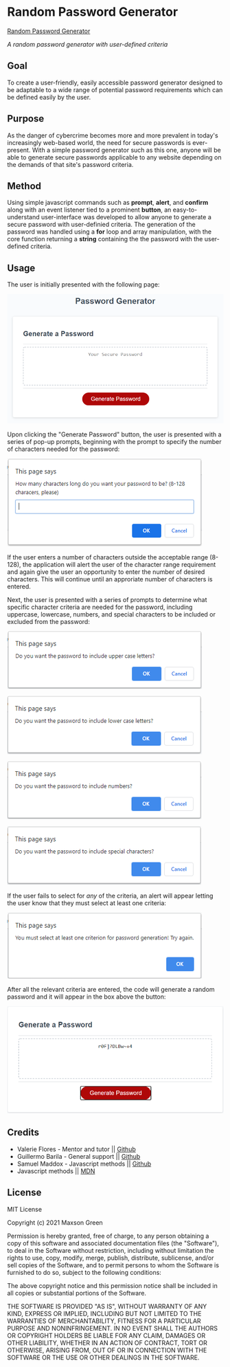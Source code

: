 # Random Password Generator

<a href="https://mephestomd.github.io/password-generator/">Random Password Generator</a>

*A random password generator with user-defined criteria*

## Goal

To create a user-friendly, easily accessible password generator designed to be adaptable to a wide range of potential password requirements which can be defined easily by the user.

## Purpose

As the danger of cybercrime becomes more and more prevalent in today's increasingly web-based world, the need for secure passwords is ever-present. With a simple password generator such as this one, anyone will be able to generate secure passwords applicable to any website depending on the demands of that site's password criteria.

## Method

Using simple javascript commands such as **prompt**, **alert**, and **confirm** along with an event listener tied to a prominent **button**, an easy-to-understand user-interface was developed to allow anyone to generate a secure password with user-definied criteria. The generation of the password was handled using a **for** loop and array manipulation, with the core function returning a **string** containing the the password with the user-defined criteria.

## Usage

The user is initially presented with the following page:


![Password Generator](Assets/03-javascript-homework-demo.png)

Upon clicking the "Generate Password" button, the user is presented with a series of pop-up prompts, beginning with the prompt to specify the number of characters needed for the password:

![Number of characters prompt](Assets/numChars.PNG)

If the user enters a number of characters outside the acceptable range (8-128), the application will alert the user of the character range requirement and again give the user an opportunity to enter the number of desired characters. This will continue until an approriate number of characters is entered.

Next, the user is presented with a series of prompts to determine what specific character criteria are needed for the password, including uppercase, lowercase, numbers, and special characters to be included or excluded from the password:

![Uppercase prompt](Assets/upCase.PNG)

![Lowercase prompt](Assets/lowCase.PNG)

![Numbers prompt](Assets/nums.PNG)

![Special characters prompt](Assets/specChars.PNG)

If the user fails to select for *any* of the criteria, an alert will appear letting the user know that they must select at least one criteria:

![Failed to enter criteria prompt](Assets/failedCriteria.PNG)

After all the relevant criteria are entered, the code will generate a random password and it will appear in the box above the button:

![Password generated](Assets/passwordGenerated.PNG)

## Credits

<ul>
<li>
Valerie Flores - Mentor and tutor || <a href="https://github.com/valeriemiller5">Github</a>
</li>

<li>
Guillermo Barila - General support || <a href="https://github.com/gui365">Github</a>
</li>

<li>
Samuel Maddox - Javascript methods || <a href="https://github.com/SamuelMaddox">Github</a>
</li>

<li>
Javascript methods || <a href="https://developer.mozilla.org/en-US/docs/Web/JavaScript/Reference">MDN</a>
</li>   
</ul>

## License

MIT License

Copyright (c) 2021 Maxson Green

Permission is hereby granted, free of charge, to any person obtaining a copy
of this software and associated documentation files (the "Software"), to deal
in the Software without restriction, including without limitation the rights
to use, copy, modify, merge, publish, distribute, sublicense, and/or sell
copies of the Software, and to permit persons to whom the Software is
furnished to do so, subject to the following conditions:

The above copyright notice and this permission notice shall be included in all
copies or substantial portions of the Software.

THE SOFTWARE IS PROVIDED "AS IS", WITHOUT WARRANTY OF ANY KIND, EXPRESS OR
IMPLIED, INCLUDING BUT NOT LIMITED TO THE WARRANTIES OF MERCHANTABILITY,
FITNESS FOR A PARTICULAR PURPOSE AND NONINFRINGEMENT. IN NO EVENT SHALL THE
AUTHORS OR COPYRIGHT HOLDERS BE LIABLE FOR ANY CLAIM, DAMAGES OR OTHER
LIABILITY, WHETHER IN AN ACTION OF CONTRACT, TORT OR OTHERWISE, ARISING FROM,
OUT OF OR IN CONNECTION WITH THE SOFTWARE OR THE USE OR OTHER DEALINGS IN THE
SOFTWARE.